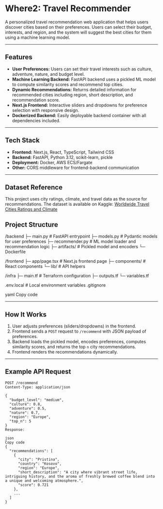 # Where2: Travel Recommender

A personalized travel recommendation web application that helps users discover cities based on their preferences. Users can select their budget, interests, and region, and the system will suggest the best cities for them using a machine learning model.

---

## Features

- **User Preferences:** Users can set their travel interests such as culture, adventure, nature, and budget level.  
- **Machine Learning Backend:** FastAPI backend uses a pickled ML model to compute similarity scores and recommend top cities.  
- **Dynamic Recommendations:** Returns detailed information for recommended cities including region, short description, and recommendation score.  
- **Next.js Frontend:** Interactive sliders and dropdowns for preference selection with responsive design.  
- **Dockerized Backend:** Easily deployable backend container with all dependencies included.  

---

## Tech Stack

- **Frontend:** Next.js, React, TypeScript, Tailwind CSS  
- **Backend:** FastAPI, Python 3.12, scikit-learn, pickle  
- **Deployment:** Docker, AWS ECS/Fargate  
- **Other:** CORS middleware for frontend-backend communication  

---
## Dataset Reference
This project uses city ratings, climate, and travel data as the source for recommendations. The dataset is available on Kaggle:
[Worldwide Travel Cities Ratings and Climate](https://www.kaggle.com/datasets/furkanima/worldwide-travel-cities-ratings-and-climate
)
## Project Structure

/backend
├─ main.py # FastAPI entrypoint
├─ models.py # Pydantic models for user preferences
├─ recommender.py # ML model loader and recommendation logic
├─ artifacts/ # Pickled model and encoders
└─ Dockerfile

/frontend
├─ app/page.tsx # Next.js frontend page
├─ components/ # React components
└─ lib/ # API helpers

/infra
├─ main.tf # Terraform configuration
├─ outputs.tf
└─ variables.tf

.env.local # Local environment variables
.gitignore

yaml
Copy code

---

## How It Works

1. User adjusts preferences (sliders/dropdowns) in the frontend.  
2. Frontend sends a `POST` request to `/recommend` with JSON payload of preferences.  
3. Backend loads the pickled model, encodes preferences, computes similarity scores, and returns the top `n` city recommendations.  
4. Frontend renders the recommendations dynamically.  

---

## Example API Request

```http
POST /recommend
Content-Type: application/json

{
  "budget_level": "medium",
  "culture": 0.8,
  "adventure": 0.5,
  "nature": 0.7,
  "region": "Europe",
  "top_n": 5
}
Response:

json
Copy code
{
  "recommendations": [
    {
      "city": "Pristina",
      "country": "Kosovo",
      "region": "Europe",
      "short_description": "A city where vibrant street life, intriguing history, and the aroma of freshly brewed coffee blend into a unique and welcoming atmosphere.",
      "score": 0.721
    },
    ...
  ]
}

